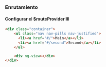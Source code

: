 ### Enrutamiento
#### Configurar el $routeProvider III

```html
<div class="container">
    <ul class="nav nav-pills nav-justified">
      <li><a href="#/">Main</a></li>
      <li><a href="#/second">Second</a></li>
    </ul>

    <div ng-view></div>
</div>
```
